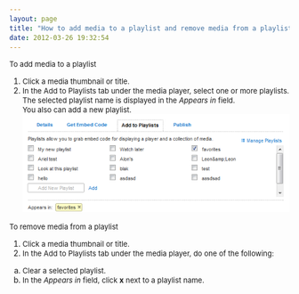 ```yaml
---
layout: page
title: "How to add media to a playlist and remove media from a playlist in MediaSpace"
date: 2012-03-26 19:32:54
---
```


<p class="mce-procedure">
  <span style="font-size: small;">To add media to a playlist</span> 
</p>

1.  <span style="font-size: small;">Click a media thumbnail or title.</span>
2.  <span style="font-size: small;"><strong></strong>In the Add to Playlists tab under the media player, select one or more playlists.<br />The selected playlist name is displayed in the <em>Appears in</em> field.<br />You also can add a new playlist.<br /><img src="../../assets/364">

<p class="mce-procedure">
  <span style="font-size: small;">To remove media from a playlist</span>
</p>

1.  <span style="font-size: small;">Click a media thumbnail or title.</span>
2.  <span style="font-size: small;"><strong></strong>In the Add to Playlists tab under the media player, do one of the following:</span>
<ol style="list-style-type: lower-alpha;">
  <li>
    <span style="font-size: small;">Clear a selected playlist.</span>
  </li>
  <li>
    <span style="font-size: small;">In the <em>Appears in</em> field, click <strong>x</strong> next to a playlist name.</span>
  </li>
</ol>

<div>
  <span style="font-size: small;"><br /></span>
</div>